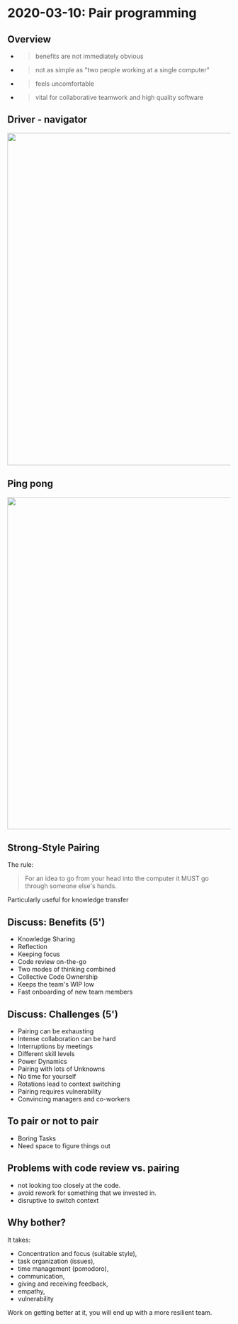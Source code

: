 # 2020-03-10: Pair programming



## Overview

* > benefits are not immediately obvious
* > not as simple as "two people working at a single computer"
* > feels uncomfortable
* > vital for collaborative teamwork and high quality software



## Driver - navigator

<img src="https://martinfowler.com/articles/on-pair-programming/driver_navigator.png" align="center" width = 750 />

## Ping pong

<img src="https://martinfowler.com/articles/on-pair-programming/ping_pong.png" align="center" width = 750 />

## Strong-Style Pairing

The rule: 

> For an idea to go from your head into the computer it MUST go through someone else's hands. 

Particularly useful for knowledge transfer



## Discuss: Benefits (5')

* Knowledge Sharing
* Reflection
* Keeping focus
* Code review on-the-go
* Two modes of thinking combined
* Collective Code Ownership
* Keeps the team's WIP low
* Fast onboarding of new team members



## Discuss: Challenges (5')

* Pairing can be exhausting
* Intense collaboration can be hard
* Interruptions by meetings
* Different skill levels
* Power Dynamics
* Pairing with lots of Unknowns
* No time for yourself
* Rotations lead to context switching
* Pairing requires vulnerability
* Convincing managers and co-workers



## To pair or not to pair

* Boring Tasks 
* Need space to figure things out



## Problems with code review vs. pairing

* not looking too closely at the code. 
* avoid rework for something that we invested in.
* disruptive to switch context 



## Why bother?

It takes:

* Concentration and focus (suitable style), 
* task organization (issues), 
* time management (pomodoro), 
* communication, 
* giving and receiving feedback, 
* empathy, 
* vulnerability 

Work on getting better at it, you will end up with a more resilient team.
